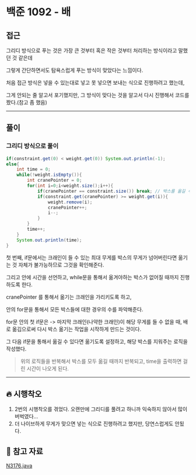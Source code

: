 # 백준 1092 - 배

## 접근

그리디 방식으로 푸는 것은 가장 큰 것부터 혹은 작은 것부터 처리하는 방식이라고 말했던 것 같은데

그렇게 간단하면서도 탐욕스럽게 푸는 방식이 맞았다는 느낌이다.

처음 접근 방식은 넣을 수 있는대로 넣고 못 넣으면 보내는 식으로 진행하려고 했는데,

그게 안되는 줄 알고서 포기했지만, 그 방식이 맞다는 것을 알고서 다시 진행해서 코드를 짰다.(참고 좀 했음)


---
## 풀이

### 그리디 방식으로 풀이

```java
if(constraint.get(0) < weight.get(0)) System.out.println(-1);
else{
    int time = 0;
    while(!weight.isEmpty()){
        int cranePointer = 0;
        for(int i=0;i<weight.size();i++){
            if(cranePointer == constraint.size()) break; // 박스를 옮길 수 없을 경우 탈출.
            if(constraint.get(cranePointer) >= weight.get(i)){
                weight.remove(i);
                cranePointer++;
                i--;
            }
        }
        time++;
    }
    System.out.println(time);
}
```

첫 번째, if문에서는 크래인이 들 수 있는 최대 무게를 박스의 무게가 넘어버린다면 옮기는 것 자체가 불가능하므로 그것을 확인해준다.

그리고 안에 시간을 선언하고, while문을 통해서 옮겨야하는 박스가 없어질 때까지 진행하도록 한다.

cranePointer 를 통해서 옮기는 크래인을 가리키도록 하고, 

안의 for문을 통해서 모든 박스들에 대한 경우의 수를 파악해준다. 


for문 안의 첫 if문은 -> 마지막 크래인(나약한 크래인)이 해당 무게를 들 수 없을 때, 배로 옮김으로써 다시 박스 옮기는 작업을 시작하게 만드는 것이다. 

그 다음 if문을 통해서 옮길 수 있다면 옮기도록 설정하고, 해당 박스를 지워주는 로직을 작성했다.

> 위의 로직들을 반복해서 박스를 모두 옮길 때까지 반복되고, time을 출력하면 걸린 시간이 나오게 된다. 




--- 
## 🔥 시행착오

1. 2번의 시행착오를 겪었다. 오랜만에 그리디를 풀려고 하니까 익숙하지 않아서 많이 버벅였다...
2. 더 나이브하게 무게가 맞으면 넣는 식으로 진행하려고 했지만, 당연스럽게도 안됬다.




## 💌 참고 자료

[N3176.java](https://github.com/Rurril/Problem-Solving/blob/Test/Problem-Solving/PS/Greedy/N1202.java)



